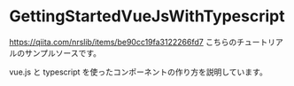 # GettingStartedVueJsWithTypescript
https://qiita.com/nrslib/items/be90cc19fa3122266fd7
こちらのチュートリアルのサンプルソースです。

vue.js と typescript を使ったコンポーネントの作り方を説明しています。
